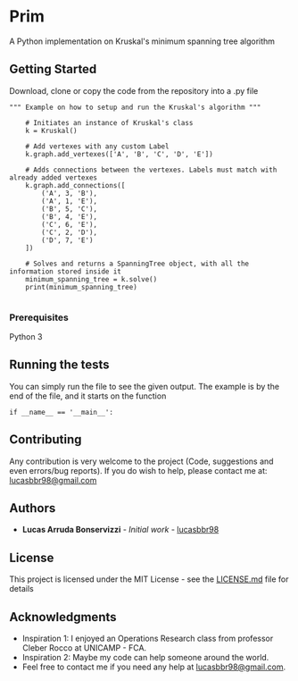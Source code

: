 # Prim

A Python implementation on Kruskal's minimum spanning tree algorithm

## Getting Started

Download, clone or copy the code from the repository into a .py file

```
""" Example on how to setup and run the Kruskal's algorithm """

    # Initiates an instance of Kruskal's class
    k = Kruskal()
    
    # Add vertexes with any custom Label
    k.graph.add_vertexes(['A', 'B', 'C', 'D', 'E'])
    
    # Adds connections between the vertexes. Labels must match with already added vertexes
    k.graph.add_connections([
        ('A', 3, 'B'),
        ('A', 1, 'E'),
        ('B', 5, 'C'),
        ('B', 4, 'E'),
        ('C', 6, 'E'),
        ('C', 2, 'D'),
        ('D', 7, 'E')
    ])

    # Solves and returns a SpanningTree object, with all the information stored inside it
    minimum_spanning_tree = k.solve()
    print(minimum_spanning_tree)
    
```

### Prerequisites

Python 3

## Running the tests

You can simply run the file to see the given output. The example is by the end of the file, and it starts on the function

```
if __name__ == '__main__':
```

## Contributing

Any contribution is very welcome to the project (Code, suggestions and even errors/bug reports). If you do wish to help, please contact me at: lucasbbr98@gmail.com


## Authors

* **Lucas Arruda Bonservizzi** - *Initial work* - [lucasbbr98](https://github.com/lucasbbr98)


## License

This project is licensed under the MIT License - see the [LICENSE.md](LICENSE.md) file for details

## Acknowledgments

* Inspiration 1: I enjoyed an Operations Research class from professor Cleber Rocco at UNICAMP - FCA.
* Inspiration 2: Maybe my code can help someone around the world. 
* Feel free to contact me if you need any help at lucasbbr98@gmail.com.

